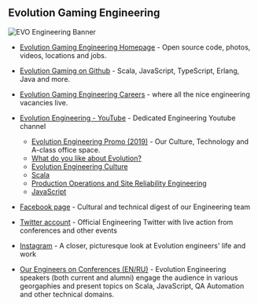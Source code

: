 ## Evolution Gaming Engineering

![EVO Engineering Banner](https://scontent.frix3-1.fna.fbcdn.net/v/t1.6435-9/p180x540/93495055_650006418889205_2504699226219347968_n.jpg?_nc_cat=111&ccb=1-5&_nc_sid=e3f864&_nc_ohc=6NMXFI_VDpYAX9Dy2UF&tn=IdmwiJEcx5FR1E8v&_nc_ht=scontent.frix3-1.fna&oh=763b9ce656ab378a50ac82b9f32fe5dc&oe=61C82807)

- [Evolution Gaming Engineering Homepage](https://eng.evolution.com) - Open source code, photos, videos, locations and jobs.

- [Evolution Gaming on Github](https://github.com/evolution-gaming) - Scala, JavaScript, TypeScript, Erlang, Java and more.

- [Evolution Gaming Engineering Careers](https://www.evolution.com/careers/engineering/) - where all the nice engineering vacancies live.

- [Evolution Engineering - YouTube](https://www.youtube.com/channel/UCQ75_opGGLE95-GjHY-WjDA) - Dedicated Engineering Youtube channel
  * [Evolution Engineering Promo (2019)](https://www.youtube.com/watch?v=-kiFhekCUkw) - Our Culture, Technology and A-class office space.
  * [What do you like about Evolution?](https://www.youtube.com/watch?v=CWwN75mUJ88)
  * [Evolution Engineering Culture](https://www.youtube.com/watch?v=JD0TgEh5QLU)
  * [Scala](https://www.youtube.com/watch?v=FTgt3zPSYgc)
  * [Production Operations and Site Reliability Engineering](https://www.youtube.com/watch?v=ky3aCLyMiqg)
  * [JavaScript](https://www.youtube.com/watch?v=zxUstLP9xG4)


- [Facebook page](https://www.facebook.com/evoneering/) - Cultural and technical digest of our Engineering team

- [Twitter account](https://www.twitter.com/evoneering/) - Official Engineering Twitter with live action from conferences and other events

- [Instagram](https://www.instagram.com/evoneering/) - A closer, picturesque look at Evolution engineers' life and work

- [Our Engineers on Conferences (EN/RU)](https://www.youtube.com/playlist?list=PLSZSH9SHd-WD8SVS2TBI9UaHpFypkipXy) - Evolution Engineering speakers (both current and alumni) engage the audience in various georgaphies and present topics on Scala, JavaScript, QA Automation and other technical domains.
